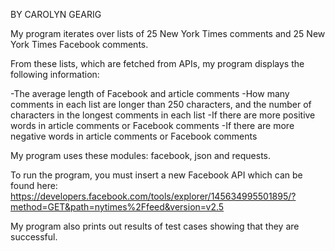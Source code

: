 BY CAROLYN GEARIG

My program iterates over lists of 25 New York Times comments and 25 New York Times Facebook comments.

From these lists, which are fetched from APIs, my program displays the following information:

-The average length of Facebook and article comments
-How many comments in each list are longer than 250 characters, and the number of characters in the longest comments in each list
-If there are more positive words in article comments or Facebook comments
-If there are more negative words in article comments or Facebook comments


My program uses these modules: facebook, json and requests.

To run the program, you must insert a new Facebook API which can be found here: https://developers.facebook.com/tools/explorer/145634995501895/?method=GET&path=nytimes%2Ffeed&version=v2.5

My program also prints out results of test cases showing that they are successful.
